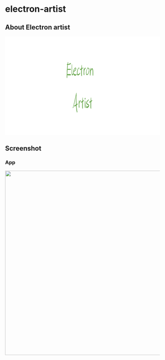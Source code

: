 # electron-artist

## About Electron artist

<img src='https://github.com/varandrew/electron-artist/blob/main/screenshots/logo.png' height="320" width="1100" />


## Screenshot

### App
<img src="https://github.com/varandrew/electron-artist/blob/main/screenshots/app.png" width="1200" height="600"/>
